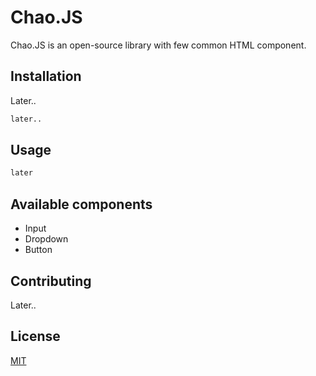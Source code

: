 # Chao.JS

Chao.JS is an open-source library with few common HTML component.

## Installation

Later..

```bash
later..
```

## Usage

```html
later
```

## Available components
- Input
- Dropdown
- Button

## Contributing
Later..

## License
[MIT](https://choosealicense.com/licenses/mit/)